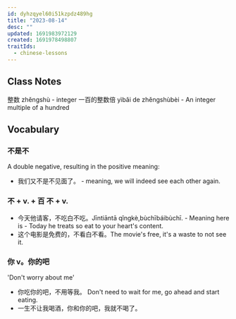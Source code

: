 ```yaml
---
id: dyhzqyel60i51kzpdz489hg
title: "2023-08-14"
desc: ""
updated: 1691983972129
created: 1691978498807
traitIds:
  - chinese-lessons
---
```


## Class Notes

整数 zhěngshù - integer
一百的整数倍 yìbǎi de zhěngshùbèi - An integer multiple of a hundred

## Vocabulary

### 不是不

A double negative, resulting in the positive meaning:

- 我们又不是不见面了。 - meaning, we will indeed see each other again.

### 不 + v. + 百 不 + v.

- 今天他请客，不吃白不吃。Jīntiāntā qǐngkè,bùchībáibùchī. - Meaning here is - Today he treats so eat to your heart's content.
- 这个电影是免费的，不看白不看。The movie's free, it's a waste to not see it.

### 你 v。你的吧

'Don't worry about me'

- 你吃你的吧，不用等我。 Don't need to wait for me, go ahead and start eating.
- 一生不让我喝酒，你和你的吧，我就不喝了。
